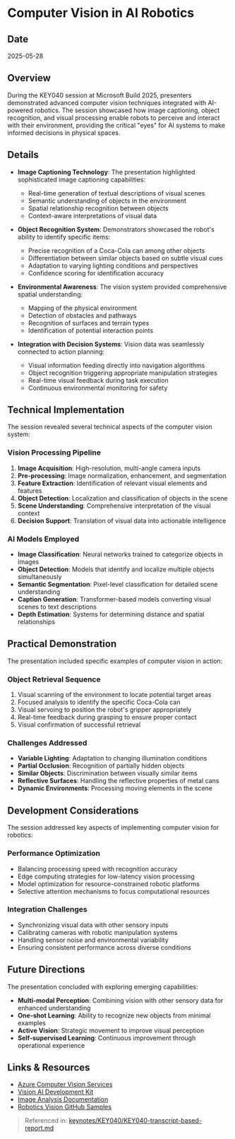 # Computer Vision in AI Robotics

## Date
2025-05-28

## Overview
During the KEY040 session at Microsoft Build 2025, presenters demonstrated advanced computer vision techniques integrated with AI-powered robotics. The session showcased how image captioning, object recognition, and visual processing enable robots to perceive and interact with their environment, providing the critical "eyes" for AI systems to make informed decisions in physical spaces.

## Details
- **Image Captioning Technology**: The presentation highlighted sophisticated image captioning capabilities:
  - Real-time generation of textual descriptions of visual scenes
  - Semantic understanding of objects in the environment
  - Spatial relationship recognition between objects
  - Context-aware interpretations of visual data

- **Object Recognition System**: Demonstrators showcased the robot's ability to identify specific items:
  - Precise recognition of a Coca-Cola can among other objects
  - Differentiation between similar objects based on subtle visual cues
  - Adaptation to varying lighting conditions and perspectives
  - Confidence scoring for identification accuracy

- **Environmental Awareness**: The vision system provided comprehensive spatial understanding:
  - Mapping of the physical environment
  - Detection of obstacles and pathways
  - Recognition of surfaces and terrain types
  - Identification of potential interaction points

- **Integration with Decision Systems**: Vision data was seamlessly connected to action planning:
  - Visual information feeding directly into navigation algorithms
  - Object recognition triggering appropriate manipulation strategies
  - Real-time visual feedback during task execution
  - Continuous environmental monitoring for safety

## Technical Implementation
The session revealed several technical aspects of the computer vision system:

### Vision Processing Pipeline
1. **Image Acquisition**: High-resolution, multi-angle camera inputs
2. **Pre-processing**: Image normalization, enhancement, and segmentation
3. **Feature Extraction**: Identification of relevant visual elements and features
4. **Object Detection**: Localization and classification of objects in the scene
5. **Scene Understanding**: Comprehensive interpretation of the visual context
6. **Decision Support**: Translation of visual data into actionable intelligence

### AI Models Employed
- **Image Classification**: Neural networks trained to categorize objects in images
- **Object Detection**: Models that identify and localize multiple objects simultaneously
- **Semantic Segmentation**: Pixel-level classification for detailed scene understanding
- **Caption Generation**: Transformer-based models converting visual scenes to text descriptions
- **Depth Estimation**: Systems for determining distance and spatial relationships

## Practical Demonstration
The presentation included specific examples of computer vision in action:

### Object Retrieval Sequence
1. Visual scanning of the environment to locate potential target areas
2. Focused analysis to identify the specific Coca-Cola can
3. Visual servoing to position the robot's gripper appropriately
4. Real-time feedback during grasping to ensure proper contact
5. Visual confirmation of successful retrieval

### Challenges Addressed
- **Variable Lighting**: Adaptation to changing illumination conditions
- **Partial Occlusion**: Recognition of partially hidden objects
- **Similar Objects**: Discrimination between visually similar items
- **Reflective Surfaces**: Handling the reflective properties of metal cans
- **Dynamic Environments**: Processing moving elements in the scene

## Development Considerations
The session addressed key aspects of implementing computer vision for robotics:

### Performance Optimization
- Balancing processing speed with recognition accuracy
- Edge computing strategies for low-latency vision processing
- Model optimization for resource-constrained robotic platforms
- Selective attention mechanisms to focus computational resources

### Integration Challenges
- Synchronizing visual data with other sensory inputs
- Calibrating cameras with robotic manipulation systems
- Handling sensor noise and environmental variability
- Ensuring consistent performance across diverse conditions

## Future Directions
The presentation concluded with exploring emerging capabilities:

- **Multi-modal Perception**: Combining vision with other sensory data for enhanced understanding
- **One-shot Learning**: Ability to recognize new objects from minimal examples
- **Active Vision**: Strategic movement to improve visual perception
- **Self-supervised Learning**: Continuous improvement through operational experience

## Links & Resources
- [Azure Computer Vision Services](https://azure.microsoft.com/en-us/services/cognitive-services/computer-vision/)
- [Vision AI Development Kit](https://azure.microsoft.com/en-us/products/ai-developer-kit/)
- [Image Analysis Documentation](https://learn.microsoft.com/en-us/azure/cognitive-services/computer-vision/)
- [Robotics Vision GitHub Samples](https://github.com/microsoft/robotics-vision-samples)

> Referenced in: [keynotes/KEY040/KEY040-transcript-based-report.md](../KEY040-transcript-based-report.md)